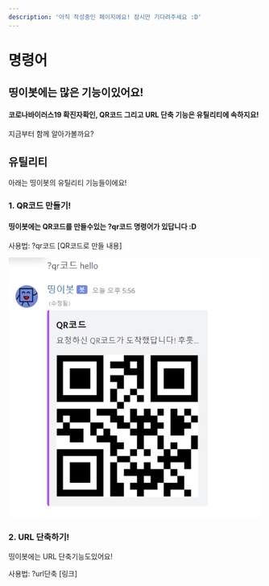 ```yaml
---
description: '아직 작성중인 페이지에요! 잠시만 기다려주세요 :D'
---
```


# 명령어

## 띵이봇에는 많은 기능이있어요!

#### 코로나바이러스19 확진자확인, QR코드 그리고 URL 단축 기능은 유틸리티에 속하지요!

지금부터 함께 알아가볼까요?

## 유틸리티

아래는 띵이봇의 유틸리티 기능들이에요!

### 1. QR코드 만들기!

#### 띵이봇에는 QR코드를 만들수있는 **?qr코드** 명령어가 있답니다 :D

사용법: ?qr코드 \[QR코드로 만들 내용\]

![?qr&#xCF54;&#xB4DC; &#xBA85;&#xB839;&#xC5B4; &#xC0AC;&#xC6A9; &#xC0AC;&#xC9C4;](../.gitbook/assets/qr-.png)

### 2. URL 단축하기!

띵이봇에는 URL 단축기능도있어요!

사용법: ?url단축 \[링크\]

